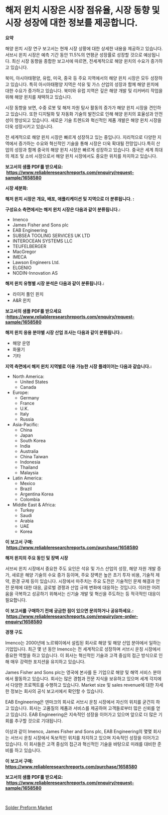 <p><h1>해저 윈치 시장은 시장 점유율, 시장 동향 및 시장 성장에 대한 정보를 제공합니다.</h1></p><p><strong>요약</strong></p>
<p><p>해양 윈치 시장 연구 보고서는 현재 시장 상황에 대한 상세한 내용을 제공하고 있습니다. 서브시 윈치 시장은 예측 기간 동안 11.5%의 연평균 성장률로 성장할 것으로 예상됩니다. 최신 시장 동향을 종합한 보고서에 따르면, 전세계적으로 해양 윈치의 수요가 증가하고 있습니다. </p><p>북미, 아시아태평양, 유럽, 미국, 중국 등 주요 지역에서의 해양 윈치 시장은 모두 성장하고 있습니다. 특히 아시아태평양 지역은 석유 및 가스 산업의 성장과 함께 해양 윈치에 대한 수요가 증가하고 있습니다. 북미와 유럽 지역은 깊은 해양 개발 및 리커버리 작업을 위해 해양 윈치를 채택하고 있습니다. </p><p>시장 동향을 보면, 수중 로봇 및 해저 자원 탐사 활동의 증가가 해양 윈치 시장을 견인하고 있습니다. 또한 디지털화 및 자동화 기술의 발전으로 인해 해양 윈치의 효율성과 안전성이 향상되고 있습니다. 새로운 기술 트렌드와 혁신적인 제품 개발은 해양 윈치 시장을 더욱 성장시키고 있습니다. </p><p>전 세계적으로 해양 윈치 시장은 빠르게 성장하고 있는 중입니다. 지리적으로 다양한 지역에서 증가하는 수요와 혁신적인 기술을 통해 시장은 더욱 확대될 전망입니다.특히 산업의 성장과 함께 중국의 해양 윈치 시장은 빠르게 성장하고 있습니다. 중국은 세계 최대의 제조 및 소비 시장으로서 해양 윈치 시장에서도 중요한 위치를 차지하고 있습니다.</p></p>
<p><strong>보고서의 샘플 PDF를 받으세요: &nbsp;<a href="https://www.reliableresearchreports.com/enquiry/request-sample/1658580">https://www.reliableresearchreports.com/enquiry/request-sample/1658580</a></strong></p>
<p><strong>시장 세분화:</strong></p>
<p><strong> 해저 윈치 시장은 개요, 배포, 애플리케이션 및 지역으로 더 분류됩니다. :</strong></p>
<p><strong>구성요소 측면에서는 해저 윈치 시장은 다음과 같이 분류됩니다.:</strong></p>
<p><ul><li>Imenco</li><li>James Fisher and Sons plc</li><li>EAB Engineering</li><li>SUBSEA TOOLING SERVICES UK LTD</li><li>INTEROCEAN SYSTEMS LLC</li><li>TEUFELBERGER</li><li>MacGregor</li><li>IMECA</li><li>Lawson Engineers Ltd.</li><li>ELGENIO</li><li>NODIN-Innovation AS</li></ul></p>
<p><strong> 해저 윈치 유형별 시장 분석은 다음과 같이 분류됩니다.:</strong></p>
<p><ul><li>라이저 풀인 윈치</li><li>A&R 윈치</li></ul></p>
<p><strong>보고서의 샘플 PDF를 받으세요 :<a href="https://www.reliableresearchreports.com/enquiry/request-sample/1658580">https://www.reliableresearchreports.com/enquiry/request-sample/1658580</a></strong></p>
<p><strong> 해저 윈치 응용 분야별 시장 산업 조사는 다음과 같이 분류됩니다.:</strong></p>
<p><ul><li>해양 운영</li><li>화물기</li><li>기타</li></ul></p>
<p><strong>지역 측면에서 해저 윈치 지역별로 이용 가능한 시장 플레이어는 다음과 같습니다.:</strong></p>
<p><ul>
    <li>
        North America:
        <ul>
            <li>United States</li>
            <li>Canada</li>
        </ul>
    </li>
    <li>
        Europe:
        <ul>
            <li>Germany</li>
            <li>France</li>
            <li>U.K.</li>
            <li>Italy</li>
            <li>Russia</li>
        </ul>
    </li>
    <li>
        Asia-Pacific:
        <ul>
            <li>China</li>
            <li>Japan</li>
            <li>South Korea</li>
            <li>India</li>
            <li>Australia</li>
            <li>China Taiwan</li>
            <li>Indonesia</li>
            <li>Thailand</li>
            <li>Malaysia</li>
        </ul>
    </li>
    <li>
        Latin America:
        <ul>
            <li>Mexico</li>
            <li>Brazil</li>
            <li>Argentina Korea</li>
            <li>Colombia</li>
        </ul>
    </li>
    <li>
        Middle East & Africa:
        <ul>
            <li>Turkey</li>
            <li>Saudi</li>
            <li>Arabia</li>
            <li>UAE</li>
            <li>Korea</li>
        </ul>
    </li>
    </ul></p>
<p><strong>이 보고서 구매: &nbsp;<a href="https://www.reliableresearchreports.com/purchase/1658580">https://www.reliableresearchreports.com/purchase/1658580</a></strong></p>
<p><strong>해저 윈치의 주요 동인 및 장벽 시장</strong></p>
<p><p>서브씨 윈치 시장에서 중요한 주도 요인은 석유 및 가스 산업의 성장, 해양 자원 개발 증가, 새로운 해양 기술의 수요 증가 등이며, 주요 장벽은 높은 초기 투자 비용, 기술적 제약, 환경 규제 등이 있습니다. 시장에서 마주치는 주요 도전은 기술적인 문제 해결과 안전 문제에 대한 대응, 글로벌 경쟁과 산업 규제 변화에 대응하는 것입니다. 이러한 어려움을 극복하고 성공하기 위해서는 신기술 개발 및 혁신을 주도하는 등 적극적인 대응이 필요합니다.</p></p>
<p><strong>이 보고서를 구매하기 전에 궁금한 점이 있으면 문의하거나 공유하세요.: &nbsp;<a href="https://www.reliableresearchreports.com/enquiry/pre-order-enquiry/1658580">https://www.reliableresearchreports.com/enquiry/pre-order-enquiry/1658580</a></strong></p>
<p><strong>경쟁 구도</strong></p>
<p><p>Imenco는 2000년에 노르웨이에서 설립된 회사로 해양 및 해양 산업 분야에서 일하는 기업입니다. 최근 몇 년 동안 Imenco는 전 세계적으로 성장하며 서브시 운칭 시장에서 중요한 역할을 하고 있습니다. 이 회사는 혁신적인 기술과 고객 중심의 접근 방식으로 인해 매우 강력한 포지션을 유지하고 있습니다.</p><p>James Fisher and Sons plc는 영국에 본사를 둔 기업으로 해양 및 해역 서비스 분야에서 활동하고 있습니다. 회사는 많은 경험과 전문 지식을 보유하고 있으며 세계 각지에서 다양한 프로젝트를 수행하고 있습니다. Market size 및 sales revenue에 대한 자세한 정보는 회사의 공식 보고서에서 확인할 수 있습니다. </p><p>EAB Engineering은 덴마크의 회사로 서브시 운칭 시장에서 자신의 위치를 굳건히 하고 있습니다. 회사는 고품질의 제품과 서비스를 제공하여 고객들로부터 많은 신뢰를 얻고 있습니다. EAB Engineering은 지속적인 성장을 이어가고 있으며 앞으로 더 많은 기회를 추구할 것으로 기대됩니다.</p><p>이상과 같이 Imenco, James Fisher and Sons plc, EAB Engineering의 몇몇 회사는 서브시 운칭 시장에서 독보적인 위치를 차지하고 있으며 지속적인 성장을 이어가고 있습니다. 이 회사들은 고객 중심의 접근과 혁신적인 기술을 바탕으로 미래를 대비한 준비를 하고 있습니다.</p></p>
<p><strong>이 보고서 구매: &nbsp; <a href="https://www.reliableresearchreports.com/purchase/1658580">https://www.reliableresearchreports.com/purchase/1658580</a></strong></p>
<p><strong>보고서의 샘플 PDF를 받으세요: &nbsp;<a href="https://www.reliableresearchreports.com/enquiry/request-sample/1658580">https://www.reliableresearchreports.com/enquiry/request-sample/1658580</a></strong><strong></strong></p>
<p>&nbsp;</p>
<p><p><a href="https://cautious-neon-760.notion.site/Solder-Preform-Market-Size-Focuses-on-Market-Dynamics-In-Depth-Analysis-and-Future-Projections-of-i-06298f9fbc4944b58228df2ba7759b0e">Solder Preform Market</a></p></p>